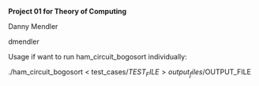 **Project 01 for Theory of Computing**

Danny Mendler

dmendler


Usage if want to run ham_circuit_bogosort individually:

./ham_circuit_bogosort < test_cases/$TEST_FILE > output_files/$OUTPUT_FILE
